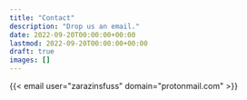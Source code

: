 ```yaml
---
title: "Contact"
description: "Drop us an email."
date: 2022-09-20T00:00:00+00:00
lastmod: 2022-09-20T00:00:00+00:00
draft: true
images: []
---
```


{{< email user="zarazinsfuss" domain="protonmail.com" >}}
